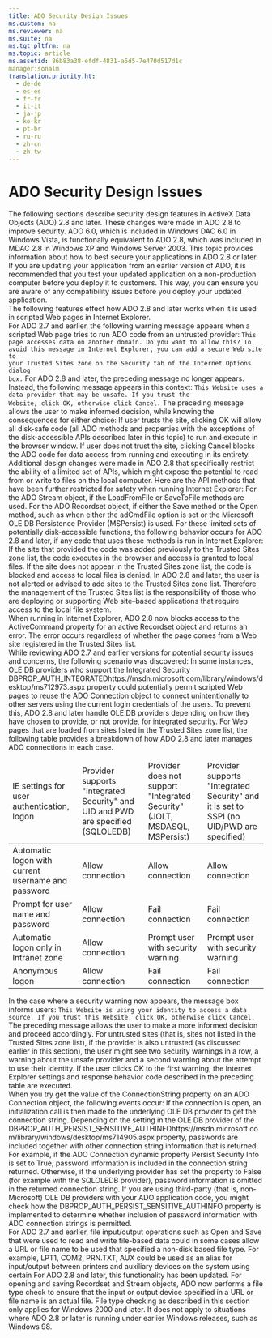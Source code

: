 ```yaml
---
title: ADO Security Design Issues
ms.custom: na
ms.reviewer: na
ms.suite: na
ms.tgt_pltfrm: na
ms.topic: article
ms.assetid: 86b83a38-efdf-4831-a6d5-7e470d517d1c
manager:sonalm
translation.priority.ht: 
  - de-de
  - es-es
  - fr-fr
  - it-it
  - ja-jp
  - ko-kr
  - pt-br
  - ru-ru
  - zh-cn
  - zh-tw
---
```

# ADO Security Design Issues
<?xml version="1.0" encoding="utf-8"?>
<developerConceptualDocument xmlns="http://ddue.schemas.microsoft.com/authoring/2003/5" xmlns:xlink="http://www.w3.org/1999/xlink" xmlns:xsi="http://www.w3.org/2001/XMLSchema-instance" xsi:schemaLocation="http://ddue.schemas.microsoft.com/authoring/2003/5 http://dduestorage.blob.core.windows.net/ddueschema/developer.xsd">
  <introduction>
    <para>The following sections describe security design features in ActiveX Data Objects (ADO) 2.8 and later. These changes were made in ADO 2.8 to improve security. ADO 6.0, which is included in Windows DAC 6.0 in Windows Vista, is functionally equivalent to ADO 2.8, which was included in MDAC 2.8 in Windows XP and Windows Server 2003. This topic provides information about how to best secure your applications in ADO 2.8 or later.</para>
    <alert class="important">
      <para>If you are updating your application from an earlier version of ADO, it is recommended that you test your updated application on a non-production computer before you deploy it to customers. This way, you can ensure you are aware of any compatibility issues before you deploy your updated application.</para>
    </alert>
  </introduction>
  <section>
    <title>Internet Explorer File Access Scenarios</title>
    <content>
      <para>The following features effect how ADO 2.8 and later works when it is used in scripted Web pages in Internet Explorer.</para>
    </content>
    <sections>
      <section>
        <title>Revised and improved security warning message box now used to alert users</title>
        <content>
          <para>For ADO 2.7 and earlier, the following warning message appears when a scripted Web page tries to run ADO code from an untrusted provider:</para>
          <code>This page accesses data on another domain. Do you want to allow this? To 
avoid this message in Internet Explorer, you can add a secure Web site to 
your Trusted Sites zone on the Security tab of the Internet Options dialog 
box.</code>
          <para>For ADO 2.8 and later, the preceding message no longer appears. Instead, the following message appears in this context:</para>
          <code>This Website uses a data provider that may be unsafe. If you trust the 
Website, click OK, otherwise click Cancel.</code>
          <para>The preceding message allows the user to make informed decision, while knowing the consequences for either choice:  </para>
          <list class="bullet">
            <listItem>
              <para>If user trusts the site, clicking OK will allow all disk-safe code (all ADO methods and properties with the exceptions of the disk-accessible APIs described later in this topic) to run and execute in the browser window.</para>
            </listItem>
            <listItem>
              <para>If user does not trust the site, clicking Cancel blocks the ADO code for data access from running and executing in its entirety.</para>
            </listItem>
          </list>
        </content>
      </section>
      <section>
        <title>Disk-accessible code limited now to trusted sites</title>
        <content>
          <para>Additional design changes were made in ADO 2.8 that specifically restrict the ability of a limited set of APIs, which might expose the potential to read from or write to files on the local computer. Here are the API methods that have been further restricted for safety when running Internet Explorer:  </para>
          <list class="bullet">
            <listItem>
              <para>For the ADO <legacyBold>Stream</legacyBold> object, if the <legacyLink xlink:href="b18d8d38-7354-4a94-b637-6ac035faa433">LoadFromFile</legacyLink> or <legacyLink xlink:href="8a8594f2-422b-4d2e-94f8-7fe337445900">SaveToFile</legacyLink> methods are used.</para>
            </listItem>
            <listItem>
              <para>For the ADO <legacyBold>Recordset</legacyBold> object, if either the <legacyLink xlink:href="ed3d9678-5c28-4e61-8bb3-7dfb66d99cf5">Save</legacyLink> method or the <legacyLink xlink:href="3236749c-4b71-4235-89e2-ccdfaaa9319d">Open</legacyLink> method, such as when either the <legacyBold>adCmdFile</legacyBold> option is set or the <legacyLink xlink:href="e75ef0dc-2016-4fcc-8918-23311c0d4e02">Microsoft OLE DB Persistence Provider (MSPersist)</legacyLink> is used.</para>
            </listItem>
          </list>
          <para>For these limited sets of potentially disk-accessible functions, the following behavior occurs for ADO 2.8 and later, if any code that uses these methods is run in Internet Explorer:  </para>
          <list class="bullet">
            <listItem>
              <para>If the site that provided the code was added previously to the Trusted Sites zone list, the code executes in the browser and access is granted to local files.</para>
            </listItem>
            <listItem>
              <para>If the site does not appear in the Trusted Sites zone list, the code is blocked and access to local files is denied. </para>
              <alert class="note">
                <para>In ADO 2.8 and later, the user is not alerted or advised to add sites to the Trusted Sites zone list. Therefore the management of the Trusted Sites list is the responsibility of those who are deploying or supporting Web site–based applications that require access to the local file system.</para>
              </alert>
            </listItem>
          </list>
        </content>
      </section>
      <section>
        <title>Access blocked to the ActiveCommand property on Recordset objects</title>
        <content>
          <para>When running in Internet Explorer, ADO 2.8 now blocks access to the <legacyLink xlink:href="fb4088d5-5968-42d6-aeaa-3955046bb4da">ActiveCommand</legacyLink> property for an active <legacyBold>Recordset</legacyBold> object and returns an error. The error occurs regardless of whether the page comes from a Web site registered in the Trusted Sites list.</para>
        </content>
      </section>
      <section>
        <title>Changes in handling for OLE DB providers and integrated security</title>
        <content>
          <para>While reviewing ADO 2.7 and earlier versions for potential security issues and concerns, the following scenario was discovered:</para>
          <para>In some instances, OLE DB providers who support the Integrated Security <externalLink><linkText>DBPROP_AUTH_INTEGRATED</linkText><linkUri>https://msdn.microsoft.com/library/windows/desktop/ms712973.aspx</linkUri></externalLink> property could potentially permit scripted Web pages to reuse the ADO Connection object to connect unintentionally to other servers using the current login credentials of the users. To prevent this, ADO 2.8 and later handle OLE DB providers depending on how they have chosen to provide, or not provide, for integrated security.</para>
          <para>For Web pages that are loaded from sites listed in the Trusted Sites zone list, the following table provides a breakdown of how ADO 2.8 and later manages ADO connections in each case.</para>
          <table xmlns:caps="http://schemas.microsoft.com/build/caps/2013/11">
            <thead>
              <tr>
                <TD>
                  <para>IE settings for user authentication, logon</para>
                </TD>
                <TD>
                  <para>Provider supports "Integrated Security" and UID and PWD are specified (SQLOLEDB)</para>
                </TD>
                <TD>
                  <para>Provider does not support "Integrated Security" (JOLT, MSDASQL, MSPersist)</para>
                </TD>
                <TD>
                  <para>Provider supports "Integrated Security" and it is set to SSPI (no UID/PWD are specified)</para>
                </TD>
              </tr>
            </thead>
            <tbody>
              <tr>
                <TD>
                  <para>Automatic logon with current username and password</para>
                </TD>
                <TD>
                  <para>Allow connection</para>
                </TD>
                <TD>
                  <para>Allow connection</para>
                </TD>
                <TD>
                  <para>Allow connection</para>
                </TD>
              </tr>
              <tr>
                <TD>
                  <para>Prompt for user name and password</para>
                </TD>
                <TD>
                  <para>Allow connection</para>
                </TD>
                <TD>
                  <para>Fail connection</para>
                </TD>
                <TD>
                  <para>Fail connection</para>
                </TD>
              </tr>
              <tr>
                <TD>
                  <para>Automatic logon only in Intranet zone</para>
                </TD>
                <TD>
                  <para>Allow connection</para>
                </TD>
                <TD>
                  <para>Prompt user with security warning</para>
                </TD>
                <TD>
                  <para>Prompt user with security warning</para>
                </TD>
              </tr>
              <tr>
                <TD>
                  <para>Anonymous logon</para>
                </TD>
                <TD>
                  <para>Allow connection</para>
                </TD>
                <TD>
                  <para>Fail connection</para>
                </TD>
                <TD>
                  <para>Fail connection</para>
                </TD>
              </tr>
            </tbody>
          </table>
          <para>In the case where a security warning now appears, the message box informs users:</para>
          <code>This Website is using your identity to access a data source. If you trust this Website, click OK, otherwise click Cancel.</code>
          <para>The preceding message allows the user to make a more informed decision and proceed accordingly.</para>
          <alert class="note">
            <para>For untrusted sites (that is, sites not listed in the Trusted Sites zone list), if the provider is also untrusted (as discussed earlier in this section), the user might see two security warnings in a row, a warning about the unsafe provider and a second warning about the attempt to use their identity. If the user clicks OK to the first warning, the Internet Explorer settings and response behavior code described in the preceding table are executed.</para>
          </alert>
        </content>
      </section>
    </sections>
  </section>
  <section>
    <title>Controlling whether password text is returned in ADO connection strings</title>
    <content>
      <para>When you try get the value of the <legacyLink xlink:href="3be75b75-4d36-4479-ab64-9a456869252a">ConnectionString</legacyLink> property on an ADO <legacyBold>Connection</legacyBold> object, the following events occur:  </para>
      <list class="ordered">
        <listItem>
          <para>If the connection is open, an initialization call is then made to the underlying OLE DB provider to get the connection string. </para>
        </listItem>
        <listItem>
          <para>Depending on the setting in the OLE DB provider of the <externalLink><linkText>DBPROP_AUTH_PERSIST_SENSITIVE_AUTHINFO</linkText><linkUri>https://msdn.microsoft.com/library/windows/desktop/ms714905.aspx</linkUri></externalLink> property, passwords are included together with other connection string information that is returned.</para>
        </listItem>
      </list>
      <para>For example, if the ADO Connection dynamic property <unmanagedCodeEntityReference>Persist Security Info</unmanagedCodeEntityReference> is set to <languageKeyword>True</languageKeyword>, password information is included in the connection string returned. Otherwise, if the underlying provider has set the property to <languageKeyword>False</languageKeyword> (for example with the SQLOLEDB provider), password information is omitted in the returned connection string.</para>
      <para>If you are using third-party (that is, non-Microsoft) OLE DB providers with your ADO application code, you might check how the <legacyBold>DBPROP_AUTH_PERSIST_SENSITIVE_AUTHINFO</legacyBold> property is implemented to determine whether inclusion of password information with ADO connection strings is permitted.</para>
    </content>
  </section>
  <section>
    <title>Checking for non-file devices when loading and saving recordsets or streams</title>
    <content>
      <para>For ADO 2.7 and earlier, file input/output operations such as <legacyLink xlink:href="3236749c-4b71-4235-89e2-ccdfaaa9319d">Open</legacyLink> and <legacyLink xlink:href="ed3d9678-5c28-4e61-8bb3-7dfb66d99cf5">Save</legacyLink> that were used to read and write file-based data could in some cases allow a URL or file name to be used that specified a non-disk based file type. For example, LPT1, COM2, PRN.TXT, AUX could be used as an alias for input/output between printers and auxiliary devices on the system using certain </para>
      <para>For ADO 2.8 and later, this functionality has been updated. For opening and saving <legacyBold>Recordset</legacyBold> and <legacyBold>Stream</legacyBold> objects, ADO now performs a file type check to ensure that the input or output device specified in a URL or file name is an actual file.</para>
      <alert class="note">
        <para>File type checking as described in this section only applies for Windows 2000 and later. It does not apply to situations where ADO 2.8 or later is running under earlier Windows releases, such as Windows 98.</para>
      </alert>
    </content>
  </section>
  <relatedTopics />
</developerConceptualDocument>